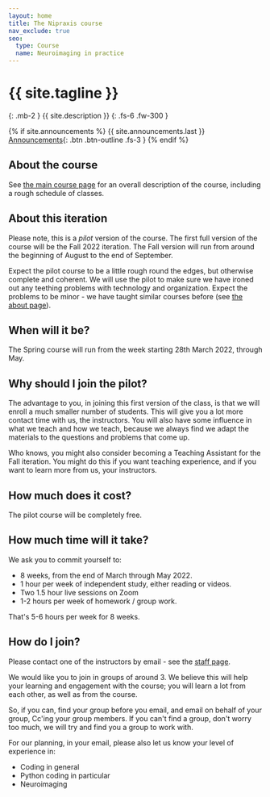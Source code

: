 ```yaml
---
layout: home
title: The Nipraxis course
nav_exclude: true
seo:
  type: Course
  name: Neuroimaging in practice
---
```


# {{ site.tagline }}
{: .mb-2 }
{{ site.description }}
{: .fs-6 .fw-300 }

{% if site.announcements %}
{{ site.announcements.last }}
[Announcements](announcements.md){: .btn .btn-outline .fs-3 }
{% endif %}

## About the course

See [the main course page](https://nipraxis.org) for an overall description of
the course, including a rough schedule of classes.

## About this iteration

Please note, this is a *pilot* version of the course.  The first full version
of the course will be the Fall 2022 iteration.  The Fall version will run from
around the beginning of August to the end of September.

Expect the pilot course to be a little rough round the edges, but otherwise
complete and coherent.   We will use the pilot to make sure we have ironed out
any teething problems with technology and organization.  Expect the problems
to be minor - we have taught similar courses before (see [the about
page](about#resources)).

## When will it be?

The Spring course will run from the week starting 28th March
2022, through May.

## Why should I join the pilot?

The advantage to you, in joining this first version of the class, is that we
will enroll a much smaller number of students.  This will give you a lot more
contact time with us, the instructors.   You will also have some influence in
what we teach and how we teach, because we always find we adapt the materials
to the questions and problems that come up.

Who knows, you might also consider becoming a Teaching Assistant for the Fall
iteration.  You might do this if you want teaching experience, and if you want
to learn more from us, your instructors.

## How much does it cost?

The pilot course will be completely free.

## How much time will it take?

We ask you to commit yourself to:

* 8 weeks, from the end of March through May 2022.
* 1 hour per week of independent study, either reading or videos.
* Two 1.5 hour live sessions on Zoom
* 1-2 hours per week of homework / group work.

That's 5-6 hours per week for 8 weeks.

## How do I join?

Please contact one of the instructors by email - see the [staff page](staff).

We would like you to join in groups of around 3.  We believe this will help
your learning and engagement with the course; you will learn a lot from each
other, as well as from the course.

So, if you can, find your group before you email, and email on behalf of your
group, Cc'ing your group members.  If you can't find a group, don't worry too
much, we will try and find you a group to work with.

For our planning, in your email, please also let us know your level of experience in:

* Coding in general
* Python coding in particular
* Neuroimaging
